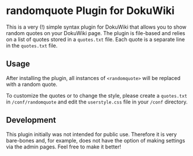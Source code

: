 # randomquote Plugin for DokuWiki

This is a very (!) simple syntax plugin for DokuWiki that allows you to show random quotes on your DokuWiki page.
The plugin is file-based and relies on a list of quotes stored in a `quotes.txt` file.
Each quote is a separate line in the `quotes.txt` file.


## Usage

After installing the plugin, all instances of `<randomquote>` will be replaced with a random quote. 

To customize the quotes or to change the style, please create a `quotes.txt` in `/conf/randomquote` and edit the `userstyle.css` file in your `/conf` directory.

## Development

This plugin initially was not intended for public use. Therefore it is very bare-bones and, for example, does not have
the option of making settings via the admin pages. Feel free to make it better!
